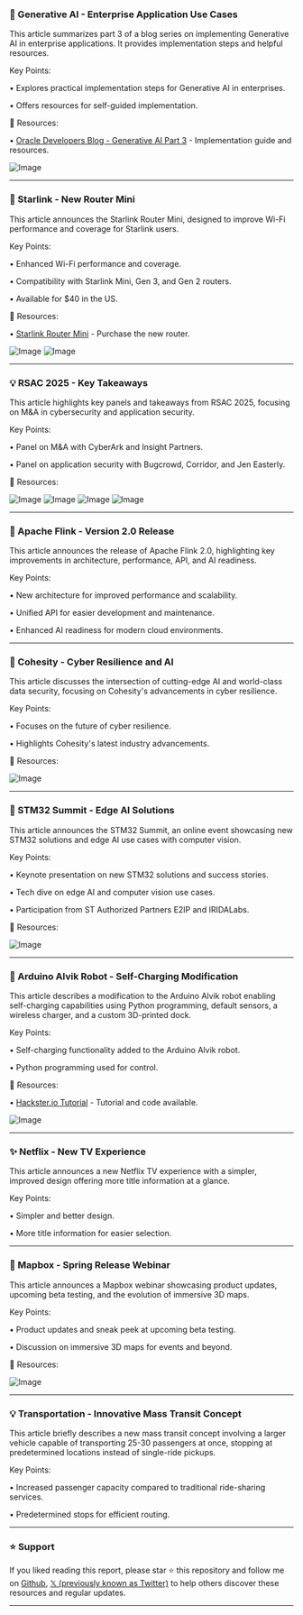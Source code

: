 ### 🤖 Generative AI - Enterprise Application Use Cases

This article summarizes part 3 of a blog series on implementing Generative AI in enterprise applications.  It provides implementation steps and helpful resources.

Key Points:

•  Explores practical implementation steps for Generative AI in enterprises.

•  Offers resources for self-guided implementation.


🔗 Resources:

• [Oracle Developers Blog - Generative AI Part 3](https://social.ora.cl/60142leHK) -  Implementation guide and resources.

![Image](https://pbs.twimg.com/media/GqYdlntXoAAhK2m?format=jpg&name=small)

---
### 🚀 Starlink - New Router Mini

This article announces the Starlink Router Mini, designed to improve Wi-Fi performance and coverage for Starlink users.

Key Points:

• Enhanced Wi-Fi performance and coverage.

• Compatibility with Starlink Mini, Gen 3, and Gen 2 routers.

• Available for $40 in the US.


🔗 Resources:

• [Starlink Router Mini](http://starlink.com/routermini) - Purchase the new router.

![Image](https://pbs.twimg.com/media/GqXwA13bMAQj2Oo?format=jpg&name=small)
![Image](https://pbs.twimg.com/media/GqXwCXHbMAAEq9E?format=jpg&name=small)

---
### 💡 RSAC 2025 - Key Takeaways

This article highlights key panels and takeaways from RSAC 2025, focusing on M&A in cybersecurity and application security.

Key Points:

• Panel on M&A with CyberArk and Insight Partners.

• Panel on application security with Bugcrowd, Corridor, and Jen Easterly.


🔗 Resources:

![Image](https://pbs.twimg.com/media/GqXOtdcXkAE6lN1?format=jpg&name=360x360)
![Image](https://pbs.twimg.com/media/GqXOurhWsAASGP-?format=jpg&name=360x360)
![Image](https://pbs.twimg.com/media/GqXOv5kWMAAKQOm?format=jpg&name=360x360)
![Image](https://pbs.twimg.com/media/GqXOxIKWEAAUuFN?format=jpg&name=360x360)

---
### 🤖 Apache Flink - Version 2.0 Release

This article announces the release of Apache Flink 2.0, highlighting key improvements in architecture, performance, API, and AI readiness.

Key Points:

• New architecture for improved performance and scalability.

• Unified API for easier development and maintenance.

• Enhanced AI readiness for modern cloud environments.


---
### 🤖 Cohesity - Cyber Resilience and AI

This article discusses the intersection of cutting-edge AI and world-class data security, focusing on Cohesity's advancements in cyber resilience.

Key Points:

•  Focuses on the future of cyber resilience.

•  Highlights Cohesity's latest industry advancements.


🔗 Resources:

![Image](https://pbs.twimg.com/media/GqWttGOWkAA9M4_.jpg)

---
### 🤖 STM32 Summit - Edge AI Solutions

This article announces the STM32 Summit, an online event showcasing new STM32 solutions and edge AI use cases with computer vision.

Key Points:

• Keynote presentation on new STM32 solutions and success stories.

• Tech dive on edge AI and computer vision use cases.

• Participation from ST Authorized Partners E2IP and IRIDALabs.


🔗 Resources:

![Image](https://pbs.twimg.com/media/GqWKm1wWcAAyRxB.jpg)

---
### 🤖 Arduino Alvik Robot - Self-Charging Modification

This article describes a modification to the Arduino Alvik robot enabling self-charging capabilities using Python programming, default sensors, a wireless charger, and a custom 3D-printed dock.

Key Points:

•  Self-charging functionality added to the Arduino Alvik robot.

•  Python programming used for control.


🔗 Resources:

• [Hackster.io Tutorial](https://www.hackster.io) - Tutorial and code available.

![Image](https://pbs.twimg.com/amplify_video_thumb/1919865399262220289/img/MpVXhOHUUBf2Mkip.jpg)

---
### ✨ Netflix - New TV Experience

This article announces a new Netflix TV experience with a simpler, improved design offering more title information at a glance.

Key Points:

• Simpler and better design.

• More title information for easier selection.



---
### 🚀 Mapbox - Spring Release Webinar

This article announces a Mapbox webinar showcasing product updates, upcoming beta testing, and the evolution of immersive 3D maps.

Key Points:

• Product updates and sneak peek at upcoming beta testing.

• Discussion on immersive 3D maps for events and beyond.


🔗 Resources:

![Image](https://pbs.twimg.com/amplify_video_thumb/1919802711001690113/img/fMwo7RwN4uuLIgfg.jpg)

---
### 💡 Transportation - Innovative Mass Transit Concept

This article briefly describes a new mass transit concept involving a larger vehicle capable of transporting 25-30 passengers at once, stopping at predetermined locations instead of single-ride pickups.

Key Points:

•  Increased passenger capacity compared to traditional ride-sharing services.

•  Predetermined stops for efficient routing.


---

### ⭐️ Support

If you liked reading this report, please star ⭐️ this repository and follow me on [Github](https://github.com/Drix10), [𝕏 (previously known as Twitter)](https://x.com/DRIX_10_) to help others discover these resources and regular updates.

---